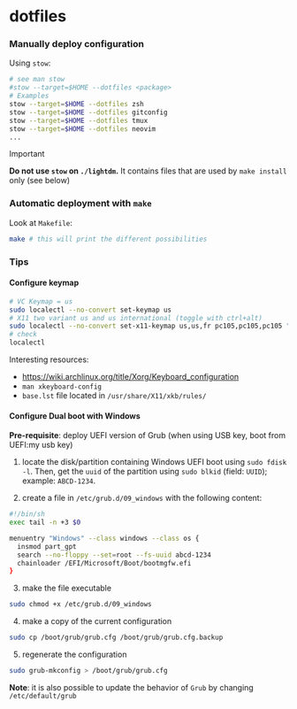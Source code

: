 # dotfiles

### Manually deploy configuration

Using `stow`:

~~~bash
# see man stow
#stow --target=$HOME --dotfiles <package>
# Examples
stow --target=$HOME --dotfiles zsh
stow --target=$HOME --dotfiles gitconfig
stow --target=$HOME --dotfiles tmux
stow --target=$HOME --dotfiles neovim
...
~~~

> [!IMPORTANT]
> **Do not use `stow` on `./lightdm`.** It contains files that are used by `make install` only (see below)

### Automatic deployment with `make`

Look at `Makefile`:

~~~bash
make # this will print the different possibilities
~~~

### Tips

#### Configure keymap

~~~bash
# VC Keymap = us
sudo localectl --no-convert set-keymap us
# X11 two variant us and us international (toggle with ctrl+alt)
sudo localectl --no-convert set-x11-keymap us,us,fr pc105,pc105,pc105 "",intl,"" grp:ctrl_shift_toggle
# check
localectl
~~~

Interesting resources:

- <https://wiki.archlinux.org/title/Xorg/Keyboard_configuration>
- `man xkeyboard-config`
- `base.lst` file located in `/usr/share/X11/xkb/rules/`

#### Configure Dual boot with Windows

**Pre-requisite**: deploy UEFI version of Grub (when using USB key, boot from UEFI:my usb key)

1. locate the disk/partition containing Windows UEFI boot using `sudo fdisk -l`. Then, get the `uuid` of the partition using `sudo blkid` (field: `UUID`); example: `ABCD-1234`.

2. create a file in `/etc/grub.d/09_windows` with the following content:

  ~~~bash
#!/bin/sh
  exec tail -n +3 $0

  menuentry "Windows" --class windows --class os {
    insmod part_gpt
    search --no-floppy --set=root --fs-uuid abcd-1234
    chainloader /EFI/Microsoft/Boot/bootmgfw.efi
  }
  ~~~

3. make the file executable

~~~bash
sudo chmod +x /etc/grub.d/09_windows
~~~

4. make a copy of the current configuration

~~~bash
sudo cp /boot/grub/grub.cfg /boot/grub/grub.cfg.backup
~~~

5. regenerate the configuration

~~~bash
sudo grub-mkconfig > /boot/grub/grub.cfg
~~~

**Note**: it is also possible to update the behavior of `Grub` by changing `/etc/default/grub`
